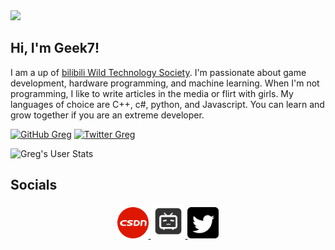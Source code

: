 <img src="https://github.com/badApple001/badApple001/blob/main/images/github_geek7.png">
<h2>Hi, I'm Geek7!</h2>
<p>I am a up of <a href="https://space.bilibili.com/453528870">bilibili Wild Technology Society</a>. I'm passionate about game development, hardware programming, and machine learning. When I'm not programming, I like to write articles in the media or flirt with girls. My languages of choice are C++, c#, python, and Javascript. You can learn and grow together if you are an extreme developer.
</em></p>

[![GitHub Greg](https://img.shields.io/github/followers/badApple001?label=follow&style=social)](https://github.com/badApple001)
[![Twitter Greg](https://img.shields.io/twitter/follow/gregcodesstuff?label=Follow)](https://twitter.com/JackChe78220965)

![Greg's User Stats](https://github-readme-stats.vercel.app/api?username=badApple001&show_icons=true&title_color=fff&icon_color=79ff97&text_color=9f9f9f&bg_color=151515)

## Socials

<div align="center">
 <a href="https://blog.csdn.net/qq_39162566">
  <img  width="50" alt="" width="22px" src="https://github.com/badApple001/badApple001/blob/main/images/csdn.svg"/>
   <a href="https://space.bilibili.com/453528870">
  <img  width="55" height="55" src="https://github.com/badApple001/badApple001/blob/main/images/icon_bilibili-square.svg"/>
 <a href="https://twitter.com/JackChe78220965">
  <img width="50" alt="" width="22px" src="https://github.com/badApple001/badApple001/blob/main/images/tw.png"/>
</a>
  </div>
